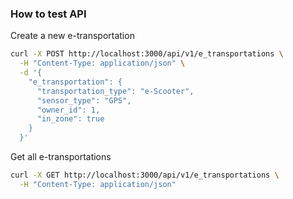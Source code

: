 
### How to test API


Create a new e-transportation

```bash
curl -X POST http://localhost:3000/api/v1/e_transportations \
  -H "Content-Type: application/json" \
  -d '{
    "e_transportation": {
      "transportation_type": "e-Scooter",
      "sensor_type": "GPS",
      "owner_id": 1,
      "in_zone": true
    }
  }'
```


Get all e-transportations
```bash
curl -X GET http://localhost:3000/api/v1/e_transportations \
  -H "Content-Type: application/json"
```
